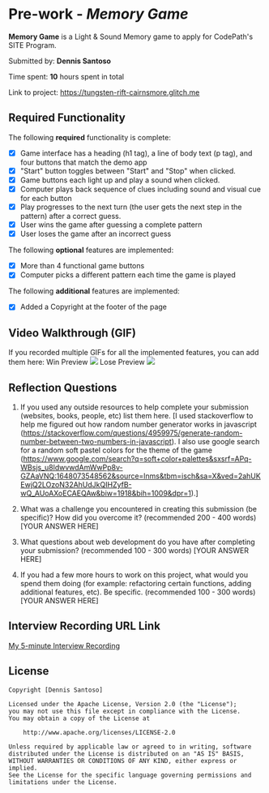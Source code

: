 # Pre-work - *Memory Game*

**Memory Game** is a Light & Sound Memory game to apply for CodePath's SITE Program. 

Submitted by: **Dennis Santoso**

Time spent: **10** hours spent in total

Link to project: https://tungsten-rift-cairnsmore.glitch.me

## Required Functionality

The following **required** functionality is complete:

* [X] Game interface has a heading (h1 tag), a line of body text (p tag), and four buttons that match the demo app
* [X] "Start" button toggles between "Start" and "Stop" when clicked. 
* [X] Game buttons each light up and play a sound when clicked. 
* [X] Computer plays back sequence of clues including sound and visual cue for each button
* [X] Play progresses to the next turn (the user gets the next step in the pattern) after a correct guess. 
* [X] User wins the game after guessing a complete pattern
* [X] User loses the game after an incorrect guess

The following **optional** features are implemented:

* [X] More than 4 functional game buttons
* [X] Computer picks a different pattern each time the game is played

The following **additional** features are implemented:

- [X] Added a Copyright at the footer of the page

## Video Walkthrough (GIF)

If you recorded multiple GIFs for all the implemented features, you can add them here:
Win Preview
![](https://i.imgur.com/SLG6DVu.gif)
Lose Preview
![](https://i.imgur.com/v4dkmXl.gif)

## Reflection Questions
1. If you used any outside resources to help complete your submission (websites, books, people, etc) list them here. 
[I used stackoverflow to help me figured out how random number generator works in javascript
(https://stackoverflow.com/questions/4959975/generate-random-number-between-two-numbers-in-javascript). 
I also use google search for a random soft pastel colors for the theme of the game 
(https://www.google.com/search?q=soft+color+palettes&sxsrf=APq-WBsjs_u8ldwvwdAmWwPp8v-GZAaVNQ:1648073548562&source=lnms&tbm=isch&sa=X&ved=2ahUKEwjQ2LOzoN32AhUdJkQIHZyfB-wQ_AUoAXoECAEQAw&biw=1918&bih=1009&dpr=1).]

2. What was a challenge you encountered in creating this submission (be specific)? How did you overcome it? (recommended 200 - 400 words) 
[YOUR ANSWER HERE]

3. What questions about web development do you have after completing your submission? (recommended 100 - 300 words) 
[YOUR ANSWER HERE]

4. If you had a few more hours to work on this project, what would you spend them doing (for example: refactoring certain functions, adding additional features, etc). Be specific. (recommended 100 - 300 words) 
[YOUR ANSWER HERE]



## Interview Recording URL Link

[My 5-minute Interview Recording](your-link-here)


## License

    Copyright [Dennis Santoso]

    Licensed under the Apache License, Version 2.0 (the "License");
    you may not use this file except in compliance with the License.
    You may obtain a copy of the License at

        http://www.apache.org/licenses/LICENSE-2.0

    Unless required by applicable law or agreed to in writing, software
    distributed under the License is distributed on an "AS IS" BASIS,
    WITHOUT WARRANTIES OR CONDITIONS OF ANY KIND, either express or implied.
    See the License for the specific language governing permissions and
    limitations under the License.